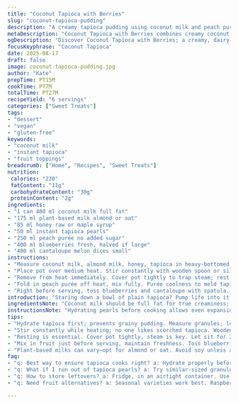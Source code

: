 ```yaml
---
title: "Coconut Tapioca with Berries"
slug: "coconut-tapioca-pudding"
description: "A creamy tapioca pudding using coconut milk and peach purée, sweetened with honey and thickened with instant tapioca pearls. Fresh sliced blueberries and diced cantaloupe added just before serving for contrast in texture and temperature. Dairy-free, gluten-free, egg-free; suited for vegan or sensitive diets. Tapioca cooks quickly but needs resting to gelatinize fully. Pancake bubbles will pop in the milk as it approaches boiling; constant stirring prevents scorching. Fruit swapping adapts seasonally: use peach for mild acidity, cantaloupe for subtle sweetness. Adjust sweetness with honey or cane sugar depending on fruit ripeness."
metaDescription: "Coconut Tapioca with Berries combines creamy coconut milk, instant tapioca, and vibrant fruit for a refreshing dessert."
ogDescription: "Discover Coconut Tapioca with Berries; a creamy, dairy-free dessert featuring bright fruits and rich coconut milk for texture and flavor."
focusKeyphrase: "Coconut Tapioca"
date: 2025-08-17
draft: false
image: coconut-tapioca-pudding.jpg
author: "Kate"
prepTime: PT15M
cookTime: PT7M
totalTime: PT27M
recipeYield: "6 servings"
categories: ["Sweet Treats"]
tags:
- "dessert"
- "vegan"
- "gluten-free"
keywords:
- "coconut milk"
- "instant tapioca"
- "fruit toppings"
breadcrumb: ["Home", "Recipes", "Sweet Treats"]
nutrition: 
 calories: "230"
 fatContent: "11g"
 carbohydrateContent: "30g"
 proteinContent: "2g"
ingredients:
- "1 can 400 ml coconut milk full fat"
- "175 ml plant-based milk almond or oat"
- "85 ml honey raw or maple syrup"
- "50 ml instant tapioca pearls"
- "250 ml peach purée no added sugar"
- "400 ml blueberries fresh, halved if large"
- "400 ml cantaloupe melon dices small"
instructions:
- "Measure coconut milk, almond milk, honey, tapioca in heavy-bottomed pot off heat. Let sit 6 minutes max to hydrate pearls evenly. Look for tapioca swelling slightly, pearls starting to plump."
- "Place pot over medium heat. Stir constantly with wooden spoon or silicone spatula. Tiny bubbles will appear along edges, milk will scent faintly coconutty. When mixture reaches steady simmer with surface movement, reduce heat to low and cook 3-4 minutes more until pearls nearly translucent but still with tiny opaque cores."
- "Remove from heat immediately. Cover pot tightly to trap steam; rest 25 minutes. During resting, tapioca finishes gelatinizing—texture shifts from grainy to creamy, no starchy rawness left. Stir gently every 7 minutes to prevent clumps forming on top."
- "Fold in peach purée off heat, mix fully. Purée coolness to meld tapioca warmth—flavor brightens. Chill pudding in refrigerator minimum 3 hours or overnight."
- "Right before serving, toss blueberries and cantaloupe with spatula. Divide pudding into chilled bowls. Spoon fruit mixture over each serving for contrast. Serve immediately to maintain fruit freshness and vibrant colors."
introduction: "Staring down a bowl of plain tapioca? Pump life into it by swapping some usual suspects. Coconut milk anchors creaminess, but cutting in almond milk tempers the richness, won’t overpower your palate or weigh the dish down. Sweeten with honey for nuanced depth over plain sugar—trust me, it makes a difference you’ll taste. Peach purée adds fresh acidity, moves away from strawberry cliché. Blueberries and cantaloupe? Textural rebels that refresh with each bite. Tapioca pearls cook fast but beware raw edges; hydration resting time is a neglected hero here. This ‘set and wait’ is the essence of texture control, not just a box instruction. No rigid clocks but watch those bubbles, feel the pearls give under the spoon. Stirring at tactical milestones keeps lumps at bay. End result? An elevated classic that’s bright, clean, with thoughtful contrasts that work."
ingredientsNote: "Coconut milk should be full fat for true creaminess; light versions tend to separate or result in thinner texture. Substitute plant-based milks like oat or almond to lighten or adjust flavor profile—avoid soy unless totally necessary due to stronger flavor clash. Honey or maple syrup adds layers beyond typical sweetness but if needed granulated cane sugar is a fallback—expect less complexity. Tapioca pearls require instant type for timing; traditional pearls need much longer. Peach purée is seasonal; canned without additives works if fresh unavailable. Fruit topping keeps whole berries or melons fresh—avoid soft fruits that break down under refrigerated pudding, like banana or kiwi. You want sharp fruit freshness to cut through thick pudding."
instructionsNote: "Hydrating pearls before cooking allows even expansion and prevents grainy clusters. Always stir as mixture heats; tapioca sinks and scorches easily on bottom without movement. Simmer means quiet bubbling — not rolling boil or high heat. Resting off heat traps residual heat for pearls to finish gelatinizing without overcooking or breaking pearls. Stirring during resting avoids skin or gluey areas, giving evenly creamy texture. Adding purée off heat avoids degrading its vibrant flavors and color. Chill well for thickened final texture; tapioca can be gummy if eaten too soon. Fruit added last for textural contrast—resist mixing fruit in ahead or pudding loses firmness and fresh bite. Use gentle folding motions to preserve shape and avoid juice bleed."
tips:
- "Hydrate tapioca first; prevents grainy pudding. Measure granules; let sit in the coconut milk mix 6 minutes max. Keeps moist. Watch for slight swelling. No grains, just nice texture."
- "Stir constantly while heating; no one likes scorched tapioca. Wooden spoon works. Small bubbles on edges, smell coconut? Adjust heat immediately. Low heat is a must after simmering. Overcooking can ruin texture."
- "Resting is essential. Cover pot tightly, steam is key. Let sit for 25 minutes minimum. Stir every 7 minutes to avoid skin. Ends grainy, makes creamy pudding. Essential texture transition."
- "Mix in fruit just before serving, maintain freshness. Toss blueberries, melons gently. Don’t fold too harshly; preserves shape, prevents juice bleed. Refreshing contrasting textures break monotony."
- "Plant-based milks can vary—opt for almond or oat. Avoid soy unless absolutely necessary; stronger taste clashes with pudding’s subtlety. Honey or maple syrup adds complex sweetness over plain sugar."
faq:
- "q: Best way to ensure tapioca cooks right? a: Hydrate properly before heat. Stir, watch for tiny bubbles. Review every 7 minutes during resting. Boil gently to avoid hurting pearls."
- "q: What if I run out of tapioca pearls? a: Try similar-sized granules, like small pearls. Risk different result but same principles apply. Adjust cooking times based on size variability."
- "q: How to store leftovers? a: Fridge, in an airtight container. Use within 2-3 days; texture changes after. Might thicken, add milk when reheating. Warm gently on low heat."
- "q: Need fruit alternatives? a: Seasonal varieties work best. Raspberries, strawberries can substitute for blueberries. Melons? Grapes or diced apples, fresh, not too soft or mushy."

---
```

